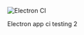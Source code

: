 ![Electron CI](https://github.com/DIT112-V21/group-09/actions/workflows/electron-ci.yml/badge.svg)

Electron app ci testing 2
